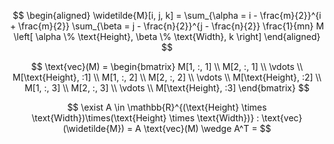 $$
\begin{aligned}
    \widetilde{M}[i, j, k] = 
    \sum_{\alpha = i - \frac{m}{2}}^{i  + \frac{m}{2}}
    \sum_{\beta = j - \frac{n}{2}}^{j - \frac{n}{2}}
        \frac{1}{mn}
            M \left[ 
                \alpha \% \text{Height}, 
                \beta \% \text{Width}, 
                k
                \right]
\end{aligned}
$$

$$
\text{vec}(M) = 
\begin{bmatrix}
    M[1, :, 1]
    \\
    M[2, :, 1]
    \\
    \vdots
    \\
    M[\text{Height}, :1]
    \\
    M[1, :, 2]
    \\
    M[2, :, 2]
    \\
    \vdots
    \\
    M[\text{Height}, :2]
    \\
    M[1, :, 3]
    \\
    M[2, :, 3]
    \\
    \vdots
    \\
    M[\text{Height}, :3]
\end{bmatrix}
$$

$$
\exist A \in \mathbb{R}^{(\text{Height} \times \text{Width})\times(\text{Height} \times \text{Width})}
: \text{vec}(\widetilde{M}) = A \text{vec}(M) \wedge A^T =
$$